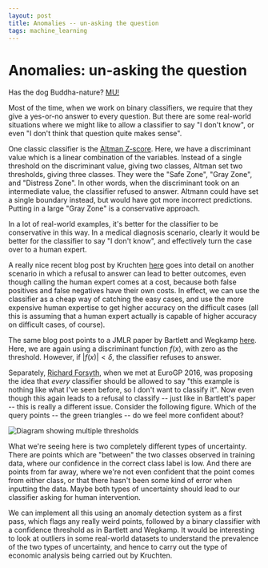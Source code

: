 ```yaml
---
layout: post
title: Anomalies -- un-asking the question
tags: machine_learning
---
```


Anomalies: un-asking the question
========

Has the dog Buddha-nature?
[MU!](https://en.wikipedia.org/wiki/Mu_(negative)#.22Unasking.22_the_question)

Most of the time, when we work on binary classifiers, we require that
they give a yes-or-no answer to every question. But there are some
real-world situations where we might like to allow a classifier to say
"I don't know", or even "I don't think that question quite makes
sense".

One classic classifier is the
[Altman Z-score](https://en.wikipedia.org/wiki/Altman_Z-score). Here,
we have a discriminant value which is a linear combination of the
variables.  Instead of a single threshold on the discriminant value,
giving two classes, Altman set two thresholds, giving three
classes. They were the "Safe Zone", "Gray Zone", and "Distress
Zone". In other words, when the discriminant took on an intermediate
value, the classifier refused to answer. Altmann could have set a
single boundary instead, but would have got more incorrect
predictions. Putting in a large "Gray Zone" is a conservative
approach.

In a lot of real-world examples, it's better for the classifier to be
conservative in this way. In a medical diagnosis scenario, clearly it
would be better for the classifier to say "I don't know", and
effectively turn the case over to a human expert.

A really nice recent blog post by Kruchten
[here](http://blog.mldb.ai/blog/posts/2016/04/ml-meets-economics2/)
goes into detail on another scenario in which a refusal to answer can
lead to better outcomes, even though calling the human expert comes at
a cost, because both false positives and false negatives have their
own costs. In effect, we can use the classifier as a cheap way of
catching the easy cases, and use the more expensive human expertise to
get higher accuracy on the difficult cases (all this is assuming that
a human expert actually is capable of higher accuracy on difficult
cases, of course).

The same blog post points to a JMLR paper by Bartlett and Wegkamp
[here](http://www.jmlr.org/papers/volume9/bartlett08a/bartlett08a.pdf). Here,
we are again using a discriminant function $f(x)$, with zero as the
threshold. However, if $|f(x)| < \delta$, the classifier refuses to
answer.

Separately, [Richard Forsyth](http://www.richardsandesforsyth.net),
when we met at EuroGP 2016, was proposing the idea that *every*
classifier should be allowed to say "this example is nothing like what
I've seen before, so I don't want to classify it". Now even though
this again leads to a refusal to classify -- just like in Bartlett's
paper -- this is really a different issue. Consider the following
figure. Which of the query points -- the green triangles -- do we feel
more confident about?

![Diagram showing multiple thresholds](../../../images/margin-confidence-1.png)

What we're seeing here is two completely different types of
uncertainty. There are points which are "between" the two classes
observed in training data, where our confidence in the correct class
label is low. And there are points from far away, where we're not even
confident that the point comes from either class, or that there hasn't
been some kind of error when inputting the data. Maybe both types of
uncertainty should lead to our classifier asking for human
intervention.

We can implement all this using an anomaly detection system as a first
pass, which flags any really weird points, followed by a binary
classifier with a confidence threshold as in Bartlett and Wegkamp. It
would be interesting to look at outliers in some real-world datasets
to understand the prevalence of the two types of uncertainty, and
hence to carry out the type of economic analysis being carried out by
Kruchten.
